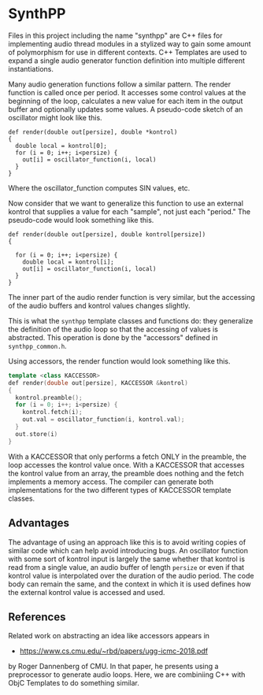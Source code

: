 # SynthPP

Files in this project including the name "synthpp" are C++ files for implementing audio thread modules in a stylized way to gain some amount of polymorphism for use in different contexts.  C++ Templates are used to expand a single audio generator function definition into multiple different instantiations.

Many audio generation functions follow a similar pattern.  The render function is called once per period.  It accesses some control values at the beginning of the loop, calculates a new value for each item in the output buffer and optionally updates some values.  A pseudo-code sketch of an oscillator might look like this.

    def render(double out[persize], double *kontrol)
    {
      double local = kontrol[0];
      for (i = 0; i++; i<persize) {
        out[i] = oscillator_function(i, local)
      }
    }

Where the oscillator_function computes SIN values, etc.

Now consider that we want to generalize this function to use an external kontrol that supplies a value for each "sample", not just each "period."  The pseudo-code would look something like this.

    def render(double out[persize], double kontrol[persize])
    {

      for (i = 0; i++; i<persize) {
        double local = kontrol[i];
        out[i] = oscillator_function(i, local)
      }
    }

The inner part of the audio render function is very similar, but the accessing of the audio buffers and kontrol values changes slightly.

This is what the `synthpp` template classes and functions do: they generalize the definition of the audio loop so that the accessing of values is abstracted.  This operation is done by the "accessors" defined in `synthpp_common.h`.

Using accessors, the render function would look something like this.

``` C++
template <class KACCESSOR>
def render(double out[persize], KACCESSOR &kontrol)
{
  kontrol.preamble();
  for (i = 0; i++; i<persize) {
    kontrol.fetch(i);
    out.val = oscillator_function(i, kontrol.val);
  }
  out.store(i)
}
```

With a KACCESSOR that only performs a fetch ONLY in the preamble, the loop accesses the kontrol value once.  With a KACCESSOR that accesses the kontrol value from an array, the preamble does nothing and the fetch implements a memory access.  The compiler can generate both implementations for the two different types of KACCESSOR template classes.

## Advantages

The advantage of using an approach like this is to avoid writing copies of similar code which can help avoid introducing bugs.  An oscillator function with some sort of kontrol input is largely the same whether that kontrol is read from a single value, an audio buffer of length `persize` or even if that kontrol value is interpolated over the duration of the audio period.  The code body can remain the same, and the context in which it is used defines how the external kontrol value is accessed and used.

## References

Related work on abstracting an idea like accessors appears in

* https://www.cs.cmu.edu/~rbd/papers/ugg-icmc-2018.pdf

by Roger Dannenberg of CMU.  In that paper, he presents using a preprocessor to generate audio loops.  Here, we are combiniing C++ with ObjC Templates to do something similar.
